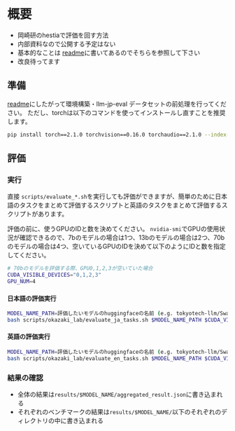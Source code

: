 # 概要

- 岡崎研のhestiaで評価を回す方法
- 内部資料なので公開する予定はない
- 基本的なことは [readme](README.md)に書いてあるのでそちらを参照して下さい
- 改良待ってます

## 準備

[readme](README.md)にしたがって環境構築・llm-jp-eval データセットの前処理を行ってください。
ただし、torchは以下のコマンドを使ってインストールし直すことを推奨します。

```bash
pip install torch==2.1.0 torchvision==0.16.0 torchaudio==2.1.0 --index-url https://download.pytorch.org/whl/cu118
```

## 評価

### 実行

直接 `scripts/evaluate_*.sh`を実行しても評価ができますが、簡単のために日本語のタスクをまとめて評価するスクリプトと英語のタスクをまとめて評価するスクリプトがあります。

評価の前に、使うGPUのIDと数を決めてください。 `nvidia-smi`でGPUの使用状況が確認できるので、7bのモデルの場合は1つ、13bのモデルの場合は2つ、70bのモデルの場合は4つ、空いているGPUのIDを決めて以下のようにIDと数を指定してください。

```bash
# 70bのモデルを評価する際、GPU0,1,2,3が空いていた場合
CUDA_VISIBLE_DEVICES="0,1,2,3"
GPU_NUM=4
```

#### 日本語の評価実行

```bash
MODEL_NAME_PATH=評価したいモデルのhuggingfaceの名前 (e.g. tokyotech-llm/Swallow-7b-instruct-v0.1)
bash scripts/okazaki_lab/evaluate_ja_tasks.sh $MODEL_NAME_PATH $CUDA_VISIBLE_DEVICES $GPU_NUM
```

#### 英語の評価実行

```bash
MODEL_NAME_PATH=評価したいモデルのhuggingfaceの名前 (e.g. tokyotech-llm/Swallow-7b-instruct-v0.1)
bash scripts/okazaki_lab/evaluate_en_tasks.sh $MODEL_NAME_PATH $CUDA_VISIBLE_DEVICES $GPU_NUM
```

### 結果の確認

- 全体の結果は`results/$MODEL_NAME/aggregated_result.json`に書き込まれる
- それぞれのベンチマークの結果は`results/$MODEL_NAME/`以下のそれぞれのディレクトリの中に書き込まれる
